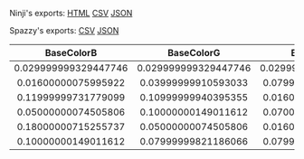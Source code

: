Ninji's exports: [HTML](https://wuffs.org/acnh/bcsv_140/html/CharaMakeEyeColorParam.html) [CSV](https://wuffs.org/acnh/bcsv_140/csv/CharaMakeEyeColorParam.csv) [JSON](https://wuffs.org/acnh/bcsv_140/json/CharaMakeEyeColorParam.json)

Spazzy's exports: [CSV](https://github.com/McSpazzy/acnh-csv/blob/master/CharaMakeEyeColorParam.csv) [JSON](https://github.com/McSpazzy/acnh-json/blob/master/CharaMakeEyeColorParam.json)

| BaseColorB | BaseColorG | BaseColorR | UniqueID | Label | Name |
|:--:|:--:|:--:|:--:|:--:|:--:|
| 0.029999999329447746 | 0.029999999329447746 | 0.029999999329447746 | 0 | 'EyeColor0' | 'EyeColor0' | 
| 0.01600000075995922 | 0.03999999910593033 | 0.07999999821186066 | 1 | 'EyeColor1' | 'EyeColor1' | 
| 0.11999999731779099 | 0.10999999940395355 | 0.01600000075995922 | 2 | 'EyeColor2' | 'EyeColor2' | 
| 0.05000000074505806 | 0.10000000149011612 | 0.07000000029802322 | 3 | 'EyeColor3' | 'EyeColor3' | 
| 0.18000000715255737 | 0.05000000074505806 | 0.01600000075995922 | 4 | 'EyeColor4' | 'EyeColor4' | 
| 0.10000000149011612 | 0.07999999821186066 | 0.07999999821186066 | 5 | 'EyeColor5' | 'EyeColor5' | 
